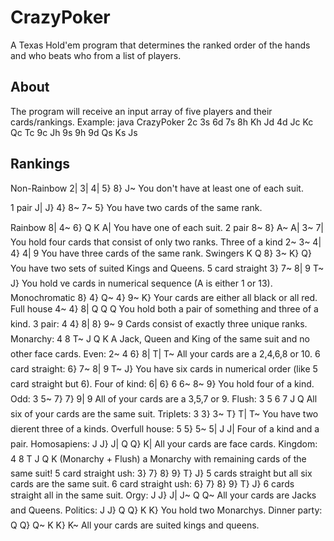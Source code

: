 # CrazyPoker
A Texas Hold'em program that determines the ranked order of the hands and who beats who from a list of players.

## About
The program will receive an input array of five players and their cards/rankings. Example: java CrazyPoker 2c 3s 6d 7s 8h Kh Jd 4d Jc Kc Qc Tc 9c Jh 9s 9h 9d Qs Ks Js

## Rankings
Non-Rainbow 2| 3| 4| 5} 8} J~ You don't have at least one of each suit.

1 pair J| J} 4} 8~ 7~ 5} You have two cards of the same rank.

Rainbow 8| 4~ 6} Q K A| You have one of each suit.
2 pair 8~ 8} A~ A| 3~ 7| You hold four cards that consist of only two ranks.
Three of a kind 2~ 3~ 4| 4} 4| 9 You have three cards of the same rank.
Swingers K Q 8} 3~ K} Q} You have two sets of suited Kings and Queens.
5 card straight 3} 7~ 8| 9 T~ J} You hold ve cards in numerical sequence (A is either 1 or 13).
Monochromatic 8} 4} Q~ 4} 9~ K} Your cards are either all black or all red.
Full house 4~ 4} 8| Q Q Q You hold both a pair of something and three of a kind.
3 pair: 4 4} 8| 8} 9~ 9 Cards consist of exactly three unique ranks.
Monarchy: 4 8 T~ J Q K A Jack, Queen and King of the same suit and no other face cards.
Even: 2~ 4 6} 8| T| T~ All your cards are a 2,4,6,8 or 10.
6 card straight: 6} 7~ 8| 9 T~ J} You have six cards in numerical order (like 5 card straight but 6).
Four of kind: 6| 6} 6 6~ 8~ 9} You hold four of a kind.
Odd: 3 5~ 7} 7} 9| 9 All of your cards are a 3,5,7 or 9.
Flush: 3 5 6 7 J Q All six of your cards are the same suit.
Triplets: 3 3} 3~ T} T| T~ You have two dierent three of a kinds.
Overfull house: 5 5} 5~ 5| J J| Four of a kind and a pair.
Homosapiens: J J} J| Q Q} K| All your cards are face cards.
Kingdom: 4 8 T J Q K (Monarchy + 
Flush) a Monarchy with remaining cards of the same suit!
5 card straight 
ush: 3} 7} 8} 9} T} J} 5 cards straight but all six cards are the same suit.
6 card straight 
ush: 6} 7} 8} 9} T} J} 6 cards straight all in the same suit.
Orgy: J J} J| J~ Q Q~ All your cards are Jacks and Queens.
Politics: J J} Q Q} K K} You hold two Monarchys.
Dinner party: Q Q} Q~ K K} K~ All your cards are suited kings and queens.

